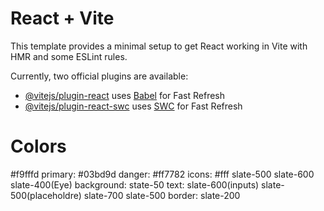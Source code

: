 # React + Vite

This template provides a minimal setup to get React working in Vite with HMR and some ESLint rules.

Currently, two official plugins are available:

- [@vitejs/plugin-react](https://github.com/vitejs/vite-plugin-react/blob/main/packages/plugin-react/README.md) uses [Babel](https://babeljs.io/) for Fast Refresh
- [@vitejs/plugin-react-swc](https://github.com/vitejs/vite-plugin-react-swc) uses [SWC](https://swc.rs/) for Fast Refresh

# Colors

#f9fffd
primary: #03bd9d
danger: #ff7782
icons: #fff slate-500 slate-600 slate-400(Eye)
background: state-50
text: slate-600(inputs) slate-500(placeholdre) slate-700 slate-500
border: slate-200
